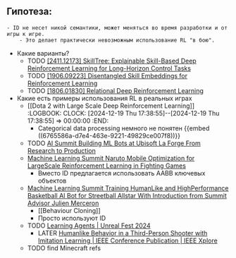 ## Гипотеза:
	- ID не несет никой семантики, может меняться во время разработки и от игры к игре.
		- Это делает практически невозможным использование RL "в бою".
- Какие варианты?
	- TODO [[2411.12173] SkillTree: Explainable Skill-Based Deep Reinforcement Learning for Long-Horizon Control Tasks](https://arxiv.org/abs/2411.12173)
	- TODO [[1906.09223] Disentangled Skill Embeddings for Reinforcement Learning](https://arxiv.org/abs/1906.09223)
	- TODO [[1806.01830] Relational Deep Reinforcement Learning](https://arxiv.org/abs/1806.01830)
- Какие есть примеры использования RL в реальных играх
	- [[Dota 2 with Large Scale Deep Reinforcement Learning]]
	  :LOGBOOK:
	  CLOCK: [2024-12-19 Thu 17:38:55]--[2024-12-19 Thu 17:38:55] =>  00:00:00
	  :END:
		- Categorical data processing немного не понятен {{embed ((6765586a-d7e4-463e-9221-49829ce007f8))}}
	- TODO [AI Summit Building ML Bots at Ubisoft La Forge From Research to Production](https://disk.yandex.ru/d/cz6waY7qvJ3LHQ)
	- [Machine Learning Summit Naruto Mobile Optimization for LargeScale Reinforcement Learning in Fighting Games](https://disk.yandex.ru/d/cz6waY7qvJ3LHQ)
		- Вместо ID предлагается использовать AABB ключевых объектов
	- [Machine Learning Summit Training HumanLike and HighPerformance Basketball AI Bot for Streetball Allstar With Introduction from Summit Advisor Julien Merceron](https://disk.yandex.ru/d/cz6waY7qvJ3LHQ)
		- [[Behaviour Cloning]]
		- Просто используют ID
	- TODO [Learning Agents | Unreal Fest 2024](https://www.youtube.com/watch?v=FYgJsN_fMr8)
		- LATER [Humanlike Behavior in a Third-Person Shooter with Imitation Learning | IEEE Conference Publication | IEEE Xplore](https://ieeexplore.ieee.org/document/10645651)
	- TODO find Minecraft refs